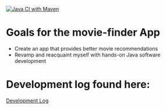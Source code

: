 [![Java CI with Maven](https://github.com/justinhrobbins/movie-finder/actions/workflows/maven.yml/badge.svg)](https://github.com/justinhrobbins/movie-finder/actions/workflows/maven.yml)

# Goals for the movie-finder App
- Create an app that provides better movie recommendations
- Revamp and reacquaint myself with hands-on Java software development

# Development log found here:
[Development Log](https://justinhrobbins.github.io/movie-finder/)

